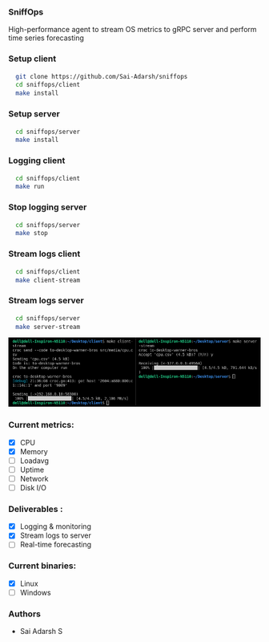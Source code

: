### SniffOps
High-performance agent to stream OS metrics to gRPC server and perform time series forecasting

### Setup client
```sh
  git clone https://github.com/Sai-Adarsh/sniffops
  cd sniffops/client
  make install
```

### Setup server
```sh
  cd sniffops/server
  make install
```

### Logging client
```sh
  cd sniffops/client
  make run
```

### Stop logging server
```sh
  cd sniffops/server
  make stop
```

### Stream logs client
```sh
  cd sniffops/client
  make client-stream
```

### Stream logs server
```sh
  cd sniffops/server
  make server-stream
```

<p align="center">
  <img src="client/src/media/screenshot.png" height="20%">
</p>


### Current metrics:
  - [x] CPU
  - [x] Memory
  - [ ] Loadavg
  - [ ] Uptime
  - [ ] Network
  - [ ] Disk I/O

### Deliverables :
  - [x] Logging & monitoring
  - [x] Stream logs to server
  - [ ] Real-time forecasting

### Current binaries:
  - [x] Linux
  - [ ] Windows

### Authors
* Sai Adarsh S
